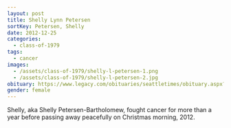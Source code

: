 ```yaml
---
layout: post
title: Shelly Lynn Petersen
sortKey: Petersen, Shelly
date: 2012-12-25
categories:
  - class-of-1979
tags:
  - cancer
images:
  - /assets/class-of-1979/shelly-l-petersen-1.png
  - /assets/class-of-1979/shelly-l-petersen-2.jpg
obituary: https://www.legacy.com/obituaries/seattletimes/obituary.aspx?pid=162356815
gender: female
---
```


Shelly, aka Shelly Petersen-Bartholomew, fought cancer for more than a year before passing away peacefully on Christmas morning, 2012.
